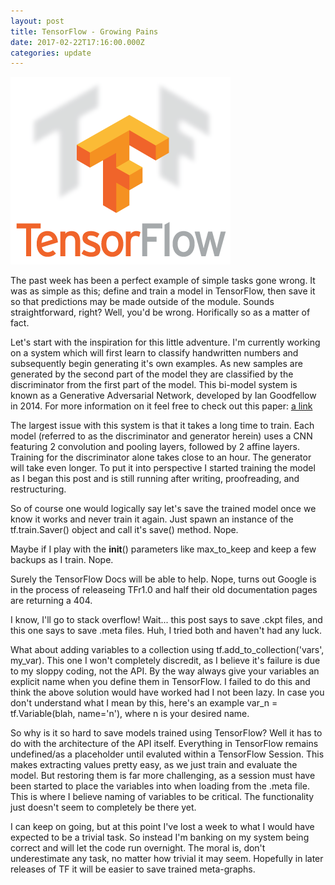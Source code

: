 ```yaml
---
layout: post
title: TensorFlow - Growing Pains
date: 2017-02-22T17:16:00.000Z
categories: update
---
```

<img src="/images/fulls/02.png" class="fit image">

The past week has been a perfect example of simple tasks gone wrong. It was as
simple as this; define and train a model in TensorFlow, then save it so that 
predictions may be made outside of the module. Sounds straightforward, right?
Well, you'd be wrong. Horifically so as a matter of fact.

Let's start with the inspiration for this little adventure. I'm currently 
working on a system which will first learn to classify handwritten numbers and 
subsequently begin generating it's own examples. As new samples are
generated by the second part of the model they are classified by the 
discriminator from the first part of the model. This bi-model system is known 
as a Generative Adversarial Network, developed by Ian Goodfellow in 2014. For 
more information on it feel free to check out this paper: 
[a link](https://arxiv.org/pdf/1406.2661.pdf)

The largest issue with this system is that it takes a long time to train. 
Each model (referred to as the discriminator and generator herein) uses a 
CNN featuring 2 convolution and pooling layers, followed by 2 affine layers. 
Training for the discriminator alone takes close to an hour. The generator 
will take even longer. To put it into perspective I started training the model
as I began this post and is still running after writing, proofreading, and 
restructuring. 

So of course one would logically say let's save the trained model
once we know it works and never train it again. Just spawn an instance of the
tf.train.Saver() object and call it's save() method. Nope. 

Maybe if I play with the __init__() parameters like max_to_keep and keep a few 
backups as I train. Nope. 

Surely the TensorFlow Docs will be able to help. Nope, turns out Google
is in the process of releaseing TFr1.0 and half their old documentation pages
are returning a 404. 

I know, I'll go to stack overflow! Wait... this post says to save .ckpt files,
and this one says to save .meta files. Huh, I tried both and haven't had any 
luck. 

What about adding variables to a collection using 
tf.add_to_collection('vars', my_var). This one I won't completely discredit, 
as I believe it's failure is due to my sloppy coding, not the API. By the way
always give your variables an explicit name when you define them in TensorFlow.
I failed to do this and think the above solution would have worked had I not 
been lazy. In case you don't understand what I mean by this, here's an example
var_n = tf.Variable(blah, name='n'), where n is your desired name.

So why is it so hard to save models trained using TensorFlow? Well it has to 
do with the architecture of the API itself. Everything in TensorFlow remains 
undefined/as a placeholder until evaluted within a TensorFlow Session. This makes
extracting values pretty easy, as we just train and evaluate the model. But 
restoring them is far more challenging, as a session must have been started to
place the variables into when loading from the .meta file. This is where I
believe naming of variables to be critical. The functionality just doesn't seem
to completely be there yet.

I can keep on going, but at this point I've lost a week to what I would have 
expected to be a trivial task. So instead I'm banking on my system being 
correct and will let the code run overnight. The moral is, don't underestimate
any task, no matter how trivial it may seem. Hopefully in later releases of TF
it will be easier to save trained meta-graphs.
